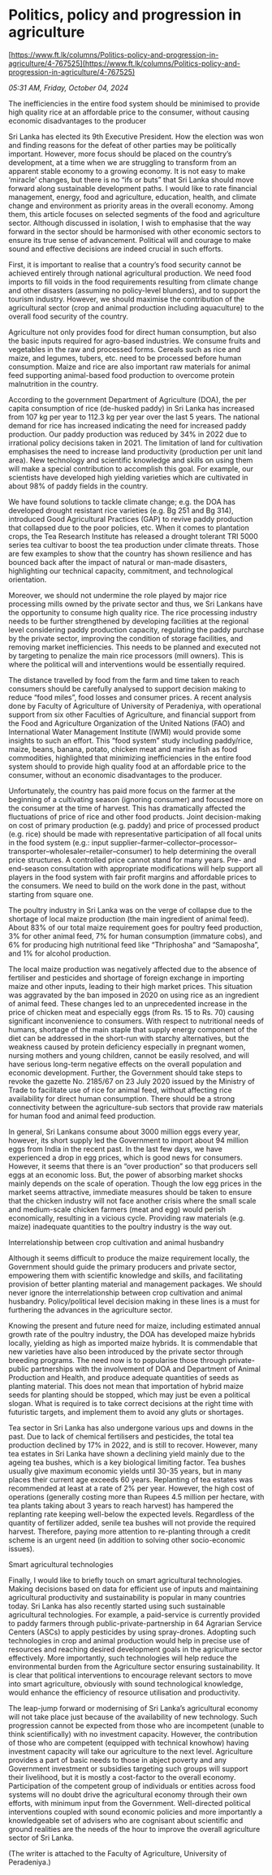 # Politics, policy and progression in agriculture

[https://www.ft.lk/columns/Politics-policy-and-progression-in-agriculture/4-767525](https://www.ft.lk/columns/Politics-policy-and-progression-in-agriculture/4-767525)

*05:31 AM, Friday, October 04, 2024*

The inefficiencies in the entire food system should be minimised to provide high quality rice at an affordable price to the consumer, without causing economic disadvantages to the producer

Sri Lanka has elected its 9th Executive President. How the election was won and finding reasons for the defeat of other parties may be politically important. However, more focus should be placed on the country’s development, at a time when we are struggling to transform from an apparent stable economy to a growing economy. It is not easy to make ‘miracle’ changes, but there is no “ifs or buts” that Sri Lanka should move forward along sustainable development paths. I would like to rate financial management, energy, food and agriculture, education, health, and climate change and environment as priority areas in the overall economy. Among them, this article focuses on selected segments of the food and agriculture sector. Although discussed in isolation, I wish to emphasise that the way forward in the sector should be harmonised with other economic sectors to ensure its true sense of advancement. Political will and courage to make sound and effective decisions are indeed crucial in such efforts.

First, it is important to realise that a country’s food security cannot be achieved entirely through national agricultural production. We need food imports to fill voids in the food requirements resulting from climate change and other disasters (assuming no policy-level blunders), and to support the tourism industry. However, we should maximise the contribution of the agricultural sector (crop and animal production including aquaculture) to the overall food security of the country.

Agriculture not only provides food for direct human consumption, but also the basic inputs required for agro-based industries. We consume fruits and vegetables in the raw and processed forms. Cereals such as rice and maize, and legumes, tubers, etc. need to be processed before human consumption. Maize and rice are also important raw materials for animal feed supporting animal-based food production to overcome protein malnutrition in the country.

According to the government Department of Agriculture (DOA), the per capita consumption of rice (de-husked paddy) in Sri Lanka has increased from 107 kg per year to 112.3 kg per year over the last 5 years. The national demand for rice has increased indicating the need for increased paddy production. Our paddy production was reduced by 34% in 2022 due to irrational policy decisions taken in 2021. The limitation of land for cultivation emphasises the need to increase land productivity (production per unit land area). New technology and scientific knowledge and skills on using them will make a special contribution to accomplish this goal. For example, our scientists have developed high yielding varieties which are cultivated in about 98% of paddy fields in the country.

We have found solutions to tackle climate change; e.g. the DOA has developed drought resistant rice varieties (e.g. Bg 251 and Bg 314), introduced Good Agricultural Practices (GAP) to revive paddy production that collapsed due to the poor policies, etc. When it comes to plantation crops, the Tea Research Institute has released a drought tolerant TRI 5000 series tea cultivar to boost the tea production under climate threats. Those are few examples to show that the country has shown resilience and has bounced back after the impact of natural or man-made disasters, highlighting our technical capacity, commitment, and technological orientation.

Moreover, we should not undermine the role played by major rice processing mills owned by the private sector and thus, we Sri Lankans have the opportunity to consume high quality rice. The rice processing industry needs to be further strengthened by developing facilities at the regional level considering paddy production capacity, regulating the paddy purchase by the private sector, improving the condition of storage facilities, and removing market inefficiencies. This needs to be planned and executed not by targeting to penalize the main rice processors (mill owners). This is where the political will and interventions would be essentially required.

The distance travelled by food from the farm and time taken to reach consumers should be carefully analysed to support decision making to reduce “food miles”, food losses and consumer prices. A recent analysis done by Faculty of Agriculture of University of Peradeniya, with operational support from six other Faculties of Agriculture, and financial support from the Food and Agriculture Organization of the United Nations (FAO) and International Water Management Institute (IWMI) would provide some insights to such an effort. This “food system” study including paddy/rice, maize, beans, banana, potato, chicken meat and marine fish as food commodities, highlighted that minimizing inefficiencies in the entire food system should to provide high quality food at an affordable price to the consumer, without an economic disadvantages to the producer.

Unfortunately, the country has paid more focus on the farmer at the beginning of a cultivating season (ignoring consumer) and focused more on the consumer at the time of harvest. This has dramatically affected the fluctuations of price of rice and other food products. Joint decision-making on cost of primary production (e.g. paddy) and price of processed product (e.g. rice) should be made with representative participation of all focal units in the food system (e.g.: input supplier–farmer–collector–processor–transporter–wholesaler–retailer–consumer) to help determining the overall price structures. A controlled price cannot stand for many years. Pre- and end-season consultation with appropriate modifications will help support all players in the food system with fair profit margins and affordable prices to the consumers. We need to build on the work done in the past, without starting from square one.

The poultry industry in Sri Lanka was on the verge of collapse due to the shortage of local maize production (the main ingredient of animal feed). About 83% of our total maize requirement goes for poultry feed production, 3% for other animal feed, 7% for human consumption (immature cobs), and 6% for producing high nutritional feed like “Thriphosha” and “Samaposha”, and 1% for alcohol production.

The local maize production was negatively affected due to the absence of fertiliser and pesticides and shortage of foreign exchange in importing maize and other inputs, leading to their high market prices. This situation was aggravated by the ban imposed in 2020 on using rice as an ingredient of animal feed. These changes led to an unprecedented increase in the price of chicken meat and especially eggs (from Rs. 15 to Rs. 70) causing significant inconvenience to consumers. With respect to nutritional needs of humans, shortage of the main staple that supply energy component of the diet can be addressed in the short-run with starchy alternatives, but the weakness caused by protein deficiency especially in pregnant women, nursing mothers and young children, cannot be easily resolved, and will have serious long-term negative effects on the overall population and economic development. Further, the Government should take steps to revoke the gazette No. 2185/67 on 23 July 2020 issued by the Ministry of Trade to facilitate use of rice for animal feed, without affecting rice availability for direct human consumption. There should be a strong connectivity between the agriculture-sub sectors that provide raw materials for human food and animal feed production.

In general, Sri Lankans consume about 3000 million eggs every year, however, its short supply led the Government to import about 94 million eggs from India in the recent past. In the last few days, we have experienced a drop in egg prices, which is good news for consumers. However, it seems that there is an “over production” so that producers sell eggs at an economic loss. But, the power of absorbing market shocks mainly depends on the scale of operation. Though the low egg prices in the market seems attractive, immediate measures should be taken to ensure that the chicken industry will not face another crisis where the small scale and medium-scale chicken farmers (meat and egg) would perish economically, resulting in a vicious cycle. Providing raw materials (e.g. maize) inadequate quantities to the poultry industry is the way out.

Interrelationship between crop cultivation and animal husbandry

Although it seems difficult to produce the maize requirement locally, the Government should guide the primary producers and private sector, empowering them with scientific knowledge and skills, and facilitating provision of better planting material and management packages. We should never ignore the interrelationship between crop cultivation and animal husbandry. Policy/political level decision making in these lines is a must for furthering the advances in the agriculture sector.

Knowing the present and future need for maize, including estimated annual growth rate of the poultry industry, the DOA has developed maize hybrids locally, yielding as high as imported maize hybrids. It is commendable that new varieties have also been introduced by the private sector through breeding programs. The need now is to popularise those through private-public partnerships with the involvement of DOA and Department of Animal Production and Health, and produce adequate quantities of seeds as planting material. This does not mean that importation of hybrid maize seeds for planting should be stopped, which may just be even a political slogan. What is required is to take correct decisions at the right time with futuristic targets, and implement them to avoid any gluts or shortages.

Tea sector in Sri Lanka has also undergone various ups and downs in the past. Due to lack of chemical fertilisers and pesticides, the total tea production declined by 17% in 2022, and is still to recover. However, many tea estates in Sri Lanka have shown a declining yield mainly due to the ageing tea bushes, which is a key biological limiting factor. Tea bushes usually give maximum economic yields until 30-35 years, but in many places their current age exceeds 60 years. Replanting of tea estates was recommended at least at a rate of 2% per year. However, the high cost of operations (generally costing more than Rupees 4.5 million per hectare, with tea plants taking about 3 years to reach harvest) has hampered the replanting rate keeping well-below the expected levels. Regardless of the quantity of fertilizer added, senile tea bushes will not provide the required harvest. Therefore, paying more attention to re-planting through a credit scheme is an urgent need (in addition to solving other socio-economic issues).

Smart agricultural technologies

Finally, I would like to briefly touch on smart agricultural technologies. Making decisions based on data for efficient use of inputs and maintaining agricultural productivity and sustainability is popular in many countries today. Sri Lanka has also recently started using such sustainable agricultural technologies. For example, a paid-service is currently provided to paddy farmers through public-private-partnership in 64 Agrarian Service Centers (ASCs) to apply pesticides by using spray-drones. Adopting such technologies in crop and animal production would help in precise use of resources and reaching desired development goals in the agriculture sector effectively. More importantly, such technologies will help reduce the environmental burden from the Agriculture sector ensuring sustainability. It is clear that political interventions to encourage relevant sectors to move into smart agriculture, obviously with sound technological knowledge, would enhance the efficiency of resource utilisation and productivity.

The leap-jump forward or modernising of Sri Lanka’s agricultural economy will not take place just because of the availability of new technology. Such progression cannot be expected from those who are incompetent (unable to think scientifically) with no investment capacity. However, the contribution of those who are competent (equipped with technical knowhow) having investment capacity will take our agriculture to the next level. Agriculture provides a part of basic needs to those in abject poverty and any Government investment or subsidies targeting such groups will support their livelihood, but it is mostly a cost-factor to the overall economy. Participation of the competent group of individuals or entities across food systems will no doubt drive the agricultural economy through their own efforts, with minimum input from the Government. Well-directed political interventions coupled with sound economic policies and more importantly a knowledgeable set of advisers who are cognisant about scientific and ground realities are the needs of the hour to improve the overall agriculture sector of Sri Lanka.

(The writer is attached to the Faculty of Agriculture, University of Peradeniya.)

